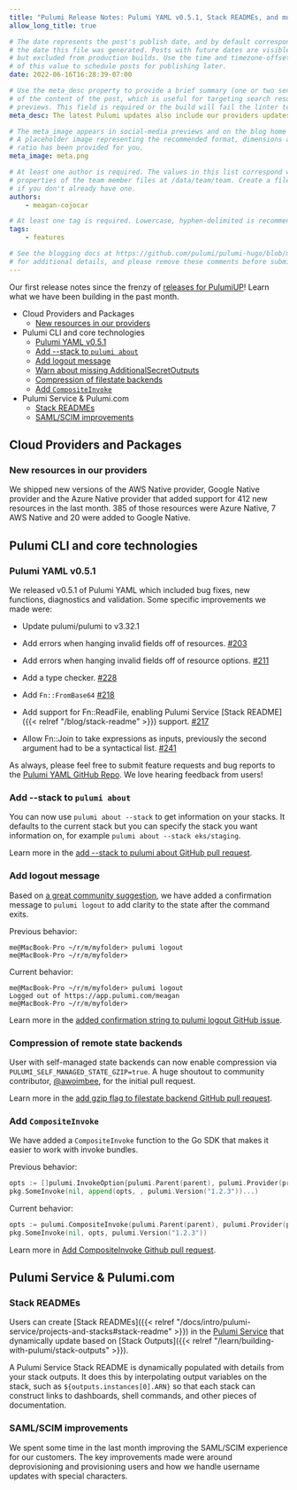 ```yaml
---
title: "Pulumi Release Notes: Pulumi YAML v0.5.1, Stack READMEs, and much more!"
allow_long_title: true

# The date represents the post's publish date, and by default corresponds with
# the date this file was generated. Posts with future dates are visible in development,
# but excluded from production builds. Use the time and timezone-offset portions of
# of this value to schedule posts for publishing later.
date: 2022-06-16T16:28:39-07:00

# Use the meta_desc property to provide a brief summary (one or two sentences)
# of the content of the post, which is useful for targeting search results or social-media
# previews. This field is required or the build will fail the linter test.
meta_desc: The latest Pulumi updates also include our providers updates, warn about missing AdditionalSecretsOutputs, compression of filestate backends, and more.

# The meta_image appears in social-media previews and on the blog home page.
# A placeholder image representing the recommended format, dimensions and aspect
# ratio has been provided for you.
meta_image: meta.png

# At least one author is required. The values in this list correspond with the `id`
# properties of the team member files at /data/team/team. Create a file for yourself
# if you don't already have one.
authors:
    - meagan-cojocar

# At least one tag is required. Lowercase, hyphen-delimited is recommended.
tags:
    - features

# See the blogging docs at https://github.com/pulumi/pulumi-hugo/blob/master/BLOGGING.md.
# for additional details, and please remove these comments before submitting for review.
---
```


Our first release notes since the frenzy of [releases for PulumiUP](/blog/pulumi-universal-iac)! Learn what we have been building in the past month.

 <!--more-->
- Cloud Providers and Packages
  - [New resources in our providers](#new-resources-in-our-providers)
- Pulumi CLI and core technologies
  - [Pulumi YAML v0.5.1](#pulumi-yaml-v051)
  - [Add --stack to `pulumi about`](#add---stack-to-pulumi-about)
  - [Add logout message](#add-logout-message)
  - [Warn about missing AdditionalSecretOutputs](#warn-about-missing-additionalsecretoutputs)
  - [Compression of filestate backends](#compression-of-filestate-backends)
  - [Add `CompositeInvoke`](#add-compositeinvoke)
- Pulumi Service & Pulumi.com
  - [Stack READMEs](#stack-readmes)
  - [SAML/SCIM improvements](#samlscim-improvements)

## Cloud Providers and Packages

### New resources in our providers

We shipped new versions of the AWS Native provider, Google Native provider and the Azure Native provider that added support for 412 new resources in the last month. 385 of those resources were Azure Native, 7 AWS Native and 20 were added to Google Native.

## Pulumi CLI and core technologies

### Pulumi YAML v0.5.1

We released v0.5.1 of Pulumi YAML which included bug fixes, new functions, diagnostics and validation. Some specific improvements we made were:

- Update pulumi/pulumi to v3.32.1

- Add errors when hanging invalid fields off of resources.
  [#203](https://github.com/pulumi/pulumi-yaml/pull/203)

- Add errors when hanging invalid fields off of resource options.
  [#211](https://github.com/pulumi/pulumi-yaml/pull/211)

- Add a type checker.
  [#228](https://github.com/pulumi/pulumi-yaml/pull/228)

- Add `Fn::FromBase64`
  [#218](https://github.com/pulumi/pulumi-yaml/pull/218)

- Add support for Fn::ReadFile, enabling Pulumi Service [Stack README]({{< relref "/blog/stack-readme" >}}) support.
  [#217](https://github.com/pulumi/pulumi-yaml/pull/217)

- Allow Fn::Join to take expressions as inputs, previously the second argument had to be a syntactical list.
  [#241](https://github.com/pulumi/pulumi-yaml/pull/241)

As always, please feel free to submit feature requests and bug reports to the [Pulumi YAML GitHub Repo](https://github.com/pulumi/pulumi-yaml). We love hearing feedback from users!

### Add --stack to `pulumi about`

You can now use `pulumi about --stack` to get information on your stacks. It defaults to the current stack but you can specify the stack you want information on, for example `pulumi about --stack eks/staging`.

Learn more in the [add --stack to pulumi about GitHub pull request](https://github.com/pulumi/pulumi/pull/9518).

### Add logout message

Based on [a great community suggestion](https://github.com/pulumi/pulumi/issues/9450), we have added a confirmation message to `pulumi logout` to add clarity to the state after the command exits.

Previous behavior:

```
me@MacBook-Pro ~/r/m/myfolder> pulumi logout
me@MacBook-Pro ~/r/m/myfolder>
```

Current behavior:

```
me@MacBook-Pro ~/r/m/myfolder> pulumi logout
Logged out of https://app.pulumi.com/meagan
me@MacBook-Pro ~/r/m/myfolder>
```

Learn more in the [added confirmation string to pulumi logout GitHub issue](https://github.com/pulumi/pulumi/pull/9641).

### Compression of remote state backends

User with self-managed state backends can now enable compression via `PULUMI_SELF_MANAGED_STATE_GZIP=true`. A huge shoutout to community contributor, [@awoimbee](https://github.com/awoimbee), for the initial pull request.

Learn more in the [add gzip flag to filestate backend GitHub pull request](https://github.com/pulumi/pulumi/pull/9610).

### Add `CompositeInvoke`

We have added a `CompositeInvoke` function to the Go SDK that makes it easier to work with invoke bundles.

Previous behavior:

```go
opts := []pulumi.InvokeOption{pulumi.Parent(parent), pulumi.Provider(provider)}
pkg.SomeInvoke(nil, append(opts, , pulumi.Version("1.2.3"))...)
```

Current behavior:

```go
opts := pulumi.CompositeInvoke(pulumi.Parent(parent), pulumi.Provider(provider))
pkg.SomeInvoke(nil, opts, pulumi.Version("1.2.3"))
```

Learn more in [Add CompositeInvoke Github pull request](https://github.com/pulumi/pulumi/pull/9752).

## Pulumi Service & Pulumi.com

### Stack READMEs

Users can create [Stack READMEs]({{< relref "/docs/intro/pulumi-service/projects-and-stacks#stack-readme" >}}) in the [Pulumi Service](https://app.pulumi.com) that dynamically update based on [Stack Outputs]({{< relref "/learn/building-with-pulumi/stack-outputs" >}}).

A Pulumi Service Stack README is dynamically populated with details from your stack outputs. It does this by interpolating output variables on the stack, such as `${outputs.instances[0].ARN}` so that each stack can construct links to dashboards, shell commands, and other pieces of documentation.

### SAML/SCIM improvements

We spent some time in the last month improving the SAML/SCIM experience for our customers. The key improvements made were around deprovisioning and provisioning users and how we handle username updates with special characters.
